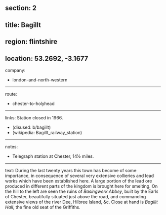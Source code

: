 section: 2
----
title: Bagillt
----
region: flintshire
----
location: 53.2692, -3.1677
----
company:
- london-and-north-western
----
route:
- chester-to-holyhead
----
links:
Station closed in 1966.
- (disused: b/bagillt)
- (wikipedia: Bagillt_railway_station)
----
notes:
- Telegraph station at Chester, 14½ miles.
----
text: During the last twenty years this town has become of some importance, in consequence of several very extensive collieries and lead works which have been established here. A large portion of the lead ore produced in different parts of the kingdom is brought here for smelting. On the hill to the left are seen the ruins of *Basingwerk Abbey*, built by the Earls of Chester, beautifully situated just above the road, and commanding extensive views of the river Dee, Hilbree Island, &c. Close at hand is *Bagillt Hall*, the fine old seat of the Griffiths.
